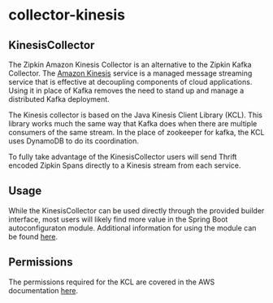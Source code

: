 # collector-kinesis

## KinesisCollector

The Zipkin Amazon Kinesis Collector is an alternative to the Zipkin Kafka Collector.
The [Amazon Kinesis](https://aws.amazon.com/kinesis/) service is a managed message streaming
service that is effective at decoupling components of cloud applications.  Using it
in place of Kafka removes the need to stand up and manage a distributed Kafka 
deployment.

The Kinesis collector is based on the Java Kinesis Client Library (KCL). This library works much the
same way that Kafka does when there are multiple consumers of the same stream. In the place of
zookeeper for kafka, the KCL uses DynamoDB to do its coordination.

To fully take advantage of the KinesisCollector users will send Thrift encoded Zipkin Spans
directly to a Kinesis stream from each service. 

## Usage

While the KinesisCollector can be used directly through the provided builder interface,
most users will likely find more value in the Spring Boot autoconfiguraton module. 
Additional information for using the module can be found 
[here](https://github.com/openzipkin/zipkin-aws/tree/master/autoconfigure/collector-kinesis).

## Permissions

The permissions required for the KCL are covered in the AWS documentation [here](http://docs.aws.amazon.com/streams/latest/dev/learning-kinesis-module-one-iam.html).